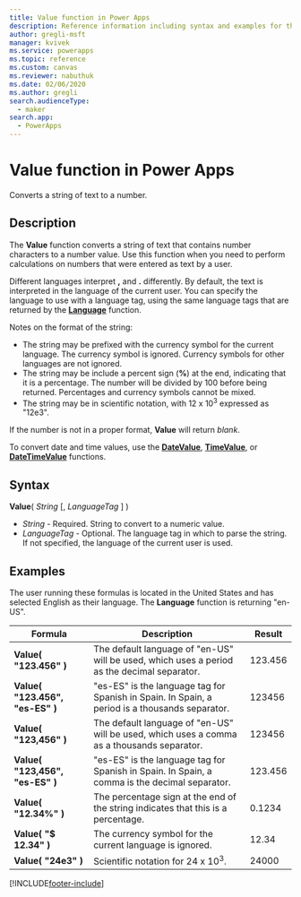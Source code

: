 ```yaml
---
title: Value function in Power Apps
description: Reference information including syntax and examples for the Value function in Power Apps.
author: gregli-msft
manager: kvivek
ms.service: powerapps
ms.topic: reference
ms.custom: canvas
ms.reviewer: nabuthuk
ms.date: 02/06/2020
ms.author: gregli
search.audienceType: 
  - maker
search.app: 
  - PowerApps
---
```

# Value function in Power Apps
Converts a string of text to a number.

## Description
The **Value** function converts a string of text that contains number characters to a number value. Use this function when you need to perform calculations on numbers that were entered as text by a user.

Different languages interpret **,** and **.** differently.  By default, the text is interpreted in the language of the current user.  You can specify the language to use with a language tag, using the same language tags that are returned by the **[Language](function-language.md)** function.

Notes on the format of the string:

* The string may be prefixed with the currency symbol for the current language.  The currency symbol is ignored.  Currency symbols for other languages are not ignored.
* The string may be include a percent sign (**%**) at the end, indicating that it is a percentage.  The number will be divided by 100 before being returned.  Percentages and currency symbols cannot be mixed.
* The string may be in scientific notation, with 12 x 10<sup>3</sup> expressed as "12e3".

If the number is not in a proper format, **Value** will return *blank*.

To convert date and time values, use the [**DateValue**](function-datevalue-timevalue.md), [**TimeValue**](function-datevalue-timevalue.md), or [**DateTimeValue**](function-datevalue-timevalue.md) functions.

## Syntax
**Value**( *String* [, *LanguageTag* ] )

* *String* - Required. String to convert to a numeric value.
* *LanguageTag* - Optional.  The language tag in which to parse the string.  If not specified, the language of the current user is used.

## Examples
The user running these formulas is located in the United States and has selected English as their language.  The **Language** function is returning "en-US".

| Formula | Description | Result |
| --- | --- | --- |
| **Value( "123.456" )** |The default language of "en-US" will be used, which uses a period as the decimal separator. |123.456 |
| **Value( "123.456", "es-ES" )** |"es-ES" is the language tag for Spanish in Spain.  In Spain, a period is a thousands separator. |123456 |
| **Value( "123,456" )** |The default language of "en-US" will be used, which uses a comma as a thousands separator. |123456 |
| **Value( "123,456", "es-ES" )** |"es-ES" is the language tag for Spanish in Spain.  In Spain, a comma is the decimal separator. |123.456 |
| **Value( "12.34%" )** |The percentage sign at the end of the string indicates that this is a percentage. |0.1234 |
| **Value( "$ 12.34" )** |The currency symbol for the current language is ignored. |12.34 |
| **Value( "24e3" )** |Scientific notation for 24 x 10<sup>3</sup>. |24000 |



[!INCLUDE[footer-include](../../../includes/footer-banner.md)]